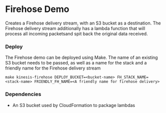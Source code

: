 # Firehose Demo
Creates a Firehose delivery stream, with an S3 bucket as a destination. The Firehose delivery stream additionally has a lambda function that will process all incoming packetsand spit back the original data received.

### Deploy
The Firehose demo can be deployed using Make. The name of an existing S3 bucket needs to be passed, as well as a name for the stack and a friendly name for the Firehose delivery stream
```make
make kinesis-firehose DEPLOY_BUCKET=<bucket-name> FH_STACK_NAME=<stack-name> FRIENDLY_FH_NAME=<A friendly name for firehose delivery>
```

### Dependencies
- An S3 bucket used by CloudFormation to package lambdas
